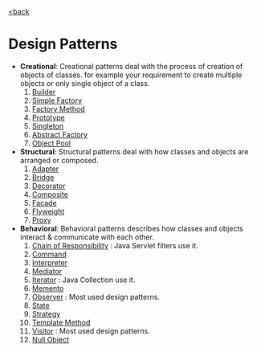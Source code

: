 [<back](README.md)

# Design Patterns
* **Creational**: Creational patterns deal with the process of creation of objects of classes. for example your requirement to create multiple objects or only single object of a class.
    1. [Builder](./designpattern/01builder.md)
    2. [Simple Factory](./designpattern/02simplefactory.md)
    3. [Factory Method](./designpattern/03factorymethod.md)
	4. [Prototype](./designpattern/04prototype.md)
    5. [Singleton](./designpattern/05singleton.md)
    6. [Abstract Factory](./designpattern/06abstractfactory.md)
    7. [Object Pool](./designpattern/07objectpool.md)
* **Structural**: Structural patterns deal with how classes and objects are arranged or composed.
    1. [Adapter](./designpattern/08adapter.md)
    2. [Bridge](./designpattern/09bridge.md)
    3. [Decorator](./designpattern/10decorator.md)
    4. [Composite](./designpattern/11composite.md)
    5. [Facade](./designpattern/12facade.md)
    6. [Flyweight](./designpattern/13flyweight.md)
    7. [Proxy](./designpattern/14proxy.md)
* **Behavioral**: Behavioral patterns describes how classes and objects interact & communicate with each other.
	1. [Chain of Responsibility](./designpattern/15ChainOfResponsibility.md) : Java Servlet filters use it.
	2. [Command](./designpattern/16Command.md)
	3. [Interpreter](./designpattern/17Interpreter.md)
	4. [Mediator](./designpattern/18Mediator.md)
	5. [Iterator](./designpattern/19Iterator.md) : Java Collection use it.
	6. [Memento](./designpattern/20Memento.md)
	7. [Observer](./designpattern/21Observer.md) : Most used design patterns.
	8. [State](./designpattern/22State.md)
	9. [Strategy](./designpattern/23Strategy.md)
	10. [Template Method](./designpattern/24TemplateMethod.md)
	11. [Visitor](./designpattern/25Visitor.md) : Most used design patterns.
	12. [Null Object](./designpattern/26NullObject.md)




